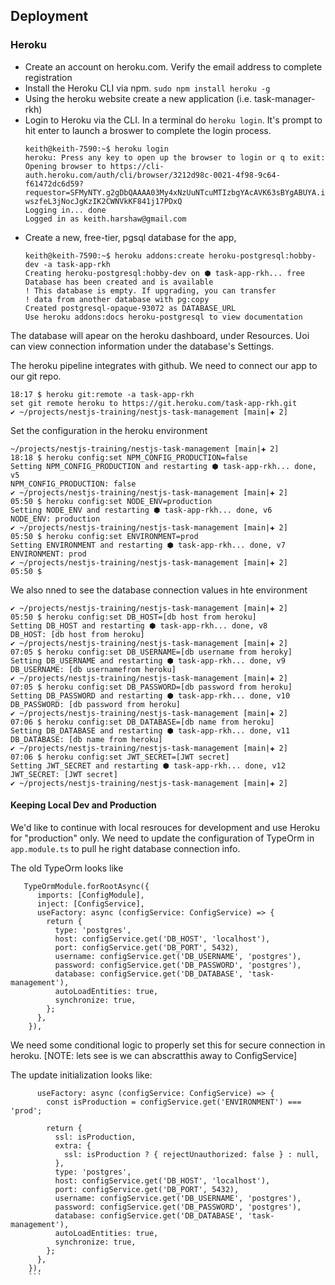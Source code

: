 ## Deployment

### Heroku
- Create an account on heroku.com.  Verify the email address to complete registration
- Install the Heroku CLI via npm. `sudo npm install heroku -g`
- Using the heroku website create a new application (i.e. task-manager-rkh)
- Login to Heroku via the CLI.  In a terminal do `heroku login`.  It's prompt to hit enter to launch a broswer to complete the login process.
  ``` 
  keith@keith-7590:~$ heroku login
  heroku: Press any key to open up the browser to login or q to exit:
  Opening browser to https://cli-auth.heroku.com/auth/cli/browser/3212d98c-0021-4f98-9c64-f61472dc6d59?requestor=SFMyNTY.g2gDbQAAAA03My4xNzUuNTcuMTIzbgYAcAVK63sBYgABUYA.iQT23QC-wszfeL3jNocJgKzIK2CWNVkKF841j17PDxQ
  Logging in... done
  Logged in as keith.harshaw@gmail.com
  ```
- Create a new, free-tier, pgsql database for the app, 
  ```
  keith@keith-7590:~$ heroku addons:create heroku-postgresql:hobby-dev -a task-app-rkh
  Creating heroku-postgresql:hobby-dev on ⬢ task-app-rkh... free
  Database has been created and is available
  ! This database is empty. If upgrading, you can transfer
  ! data from another database with pg:copy
  Created postgresql-opaque-93072 as DATABASE_URL
  Use heroku addons:docs heroku-postgresql to view documentation
  ```

The database will apear on the heroku dashboard, under Resources. Uoi can view connection information under the database's Settings.

The heroku pipeline integrates with github.  We need to connect our app to our git repo.
```
18:17 $ heroku git:remote -a task-app-rkh
set git remote heroku to https://git.heroku.com/task-app-rkh.git
✔ ~/projects/nestjs-training/nestjs-task-management [main|✚ 2]
```

Set the configuration in the heroku environment

```
~/projects/nestjs-training/nestjs-task-management [main|✚ 2]
18:18 $ heroku config:set NPM_CONFIG_PRODUCTION=false
Setting NPM_CONFIG_PRODUCTION and restarting ⬢ task-app-rkh... done, v5
NPM_CONFIG_PRODUCTION: false
✔ ~/projects/nestjs-training/nestjs-task-management [main|✚ 2]
05:50 $ heroku config:set NODE_ENV=production
Setting NODE_ENV and restarting ⬢ task-app-rkh... done, v6
NODE_ENV: production
✔ ~/projects/nestjs-training/nestjs-task-management [main|✚ 2]
05:50 $ heroku config:set ENVIRONMENT=prod
Setting ENVIRONMENT and restarting ⬢ task-app-rkh... done, v7
ENVIRONMENT: prod
✔ ~/projects/nestjs-training/nestjs-task-management [main|✚ 2]
05:50 $
```

We also nned to see the database connection values in hte environment

```
✔ ~/projects/nestjs-training/nestjs-task-management [main|✚ 2]
05:50 $ heroku config:set DB_HOST=[db host from heroku]
Setting DB_HOST and restarting ⬢ task-app-rkh... done, v8
DB_HOST: [db host from heroku]
✔ ~/projects/nestjs-training/nestjs-task-management [main|✚ 2]
07:05 $ heroku config:set DB_USERNAME=[db username from heroky]
Setting DB_USERNAME and restarting ⬢ task-app-rkh... done, v9
DB_USERNAME: [db usernamefrom heroku]
✔ ~/projects/nestjs-training/nestjs-task-management [main|✚ 2]
07:05 $ heroku config:set DB_PASSWORD=[db password from heroku]
Setting DB_PASSWORD and restarting ⬢ task-app-rkh... done, v10
DB_PASSWORD: [db password from heroku]
✔ ~/projects/nestjs-training/nestjs-task-management [main|✚ 2]
07:06 $ heroku config:set DB_DATABASE=[db name from heroku]
Setting DB_DATABASE and restarting ⬢ task-app-rkh... done, v11
DB_DATABASE: [db name from heroku]
✔ ~/projects/nestjs-training/nestjs-task-management [main|✚ 2]
07:06 $ heroku config:set JWT_SECRET=[JWT secret]
Setting JWT_SECRET and restarting ⬢ task-app-rkh... done, v12
JWT_SECRET: [JWT secret]
✔ ~/projects/nestjs-training/nestjs-task-management [main|✚ 2]
```


#### Keeping Local Dev and Production
We'd like to continue with local resrouces for development and use Heroku for "production" only.  We need to update the configuration of TypeOrm in `app.module.ts` to pull he right database connection info.

The old TypeOrm looks like
```
   TypeOrmModule.forRootAsync({
      imports: [ConfigModule],
      inject: [ConfigService],
      useFactory: async (configService: ConfigService) => {
        return {
          type: 'postgres',
          host: configService.get('DB_HOST', 'localhost'),
          port: configService.get('DB_PORT', 5432),
          username: configService.get('DB_USERNAME', 'postgres'),
          password: configService.get('DB_PASSWORD', 'postgres'),
          database: configService.get('DB_DATABASE', 'task-management'),
          autoLoadEntities: true,
          synchronize: true,
        };
      },
    }),
```
We need some conditional logic to properly set this for secure connection in heroku. [NOTE: lets see is we can abscratthis away to ConfigService]

The update initialization looks like:
```
      useFactory: async (configService: ConfigService) => {
        const isProduction = configService.get('ENVIRONMENT') === 'prod';

        return {
          ssl: isProduction,
          extra: {
            ssl: isProduction ? { rejectUnauthorized: false } : null,
          },
          type: 'postgres',
          host: configService.get('DB_HOST', 'localhost'),
          port: configService.get('DB_PORT', 5432),
          username: configService.get('DB_USERNAME', 'postgres'),
          password: configService.get('DB_PASSWORD', 'postgres'),
          database: configService.get('DB_DATABASE', 'task-management'),
          autoLoadEntities: true,
          synchronize: true,
        };
      },
    }),
    ```
